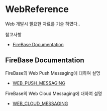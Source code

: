 # WebReference
Web 개발시 필요한 자료를 기술 하였다..

참고사항
- [FireBase Documentation](#firebase-documentation)

## FireBase Documentation
FireBase의 Web Push Messaging에 대하여 설명
- [WEB_PUSH_MESSAGING](https://developers.google.com/web/fundamentals/getting-started/codelabs/push-notifications/)

FireBase의 Web Cloud Messaging에 대하여 설명
- [WEB_CLOUD_MESSAGING](https://firebase.google.com/docs/cloud-messaging/admin/send-messages)
